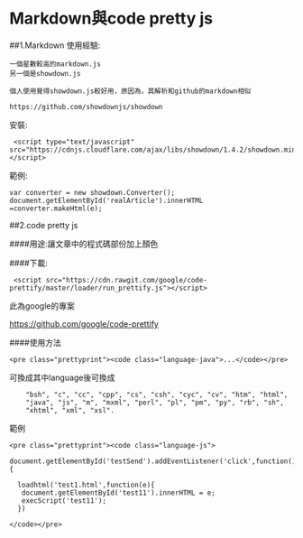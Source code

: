 # Markdown與code pretty js


##1.Markdown
使用經驗:
```
一個星數較高的markdown.js
另一個是showdown.js

個人使用覺得showdown.js較好用，原因為，其解析和github的markdown相似

https://github.com/showdownjs/showdown
```


安裝:
```
 <script type="text/javascript" src="https://cdnjs.cloudflare.com/ajax/libs/showdown/1.4.2/showdown.min.js"></script>
```
範例:
```
var converter = new showdown.Converter();
document.getElementById('realArticle').innerHTML =converter.makeHtml(e);
```


##2.code pretty js


####用途:讓文章中的程式碼部份加上顏色

####下載:
```
 <script src="https://cdn.rawgit.com/google/code-prettify/master/loader/run_prettify.js"></script>
```
此為google的專案

https://github.com/google/code-prettify

####使用方法
```
<pre class="prettyprint"><code class="language-java">...</code></pre>
```
可換成其中language後可換成
```
    "bsh", "c", "cc", "cpp", "cs", "csh", "cyc", "cv", "htm", "html",
    "java", "js", "m", "mxml", "perl", "pl", "pm", "py", "rb", "sh",
    "xhtml", "xml", "xsl".
```


範例
```
<pre class="prettyprint"><code class="language-js">

document.getElementById('testSend').addEventListener('click',function(){

  loadhtml('test1.html',function(e){
   document.getElementById('test11').innerHTML = e;
   execScript('test11');
  })

</code></pre>
```


